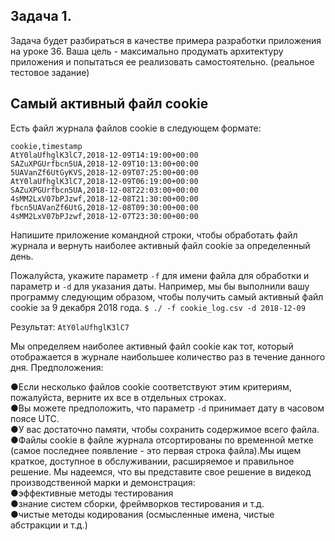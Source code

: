 ## Задача 1.

Задача будет разбираться в качестве примера разработки приложения на уроке 36.
Ваша цель - максимально продумать архитектуру приложения и попытаться ее реализовать самостоятельно.
(реальное тестовое задание)

## Самый активный файл cookie

Есть файл журнала файлов cookie в следующем формате:

```
cookie,timestamp
AtY0laUfhglK3lC7,2018-12-09T14:19:00+00:00
SAZuXPGUrfbcn5UA,2018-12-09T10:13:00+00:00
5UAVanZf6UtGyKVS,2018-12-09T07:25:00+00:00
AtY0laUfhglK3lC7,2018-12-09T06:19:00+00:00
SAZuXPGUrfbcn5UA,2018-12-08T22:03:00+00:00
4sMM2LxV07bPJzwf,2018-12-08T21:30:00+00:00
fbcn5UAVanZf6UtG,2018-12-08T09:30:00+00:00
4sMM2LxV07bPJzwf,2018-12-07T23:30:00+00:00
```

Напишите приложение командной строки, чтобы обработать файл журнала и вернуть наиболее активный
файл cookie за определенный день. 

Пожалуйста, укажите параметр `-f` для имени файла для обработки и параметр и `-d` для
указания даты.
Например, мы бы выполнили вашу программу следующим образом, чтобы получить самый активный файл cookie за 9
декабря 2018 года.
`$ ./ -f cookie_log.csv -d 2018-12-09`

Результат:
`AtY0laUfhglK3lC7`

Мы определяем наиболее активный файл cookie как тот, который отображается в журнале наибольшее
количество раз в течение данного дня.
Предположения:

●Если несколько файлов cookie соответствуют этим критериям,
пожалуйста, верните их все в отдельных строках.  
●Вы можете предположить, что параметр `-d` принимает дату в часовом поясе UTC.  
●У вас достаточно памяти, чтобы сохранить содержимое всего файла.  
●Файлы cookie в файле журнала отсортированы по временной метке (самое последнее
появление - это первая строка файла).Мы ищем краткое, доступное в обслуживании, расширяемое и правильное решение. Мы
надеемся, что вы представите свое  решение в видекод производственной марки и демонстрация:  
●эффективные методы тестирования  
●знание систем сборки, фреймворков тестирования и т.д.  
●чистые методы кодирования (осмысленные имена, чистые абстракции и т.д.)  